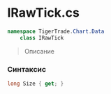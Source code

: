 
# IRawTick.cs
```csharp
namespace TigerTrade.Chart.Data  
    class IRawTick
```

> Описание

### Синтаксис
```csharp
long Size { get; }
```
